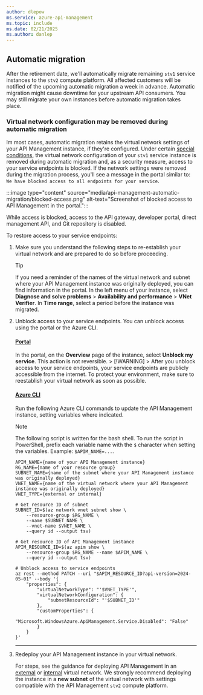 ```yaml
---
author: dlepow
ms.service: azure-api-management
ms.topic: include
ms.date: 02/21/2025
ms.author: danlep
---
```


## Automatic migration

After the retirement date, we'll automatically migrate remaining `stv1` service instances to the `stv2` compute platform. All affected customers will be notified of the upcoming automatic migration a week in advance. Automatic migration might cause downtime for your upstream API consumers. You may still migrate your own instances before automatic migration takes place.

### Virtual network configuration may be removed during automatic migration

Im most cases, automatic migration retains the virtual network settings of your API Management instance, if they're configured. Under certain [special conditions](../articles/api-management/migrate-stv1-to-stv2-vnet.md#special-conditions-and-scenarios), the virtual network configuration of your `stv1` service instance is removed during automatic migration and, as a security measure, access to your service endpoints is blocked. If the network settings were removed during the migration process, you'll see a message in the portal similar to: `We have blocked access to all endpoints for your service`.

:::image type="content" source="media/api-management-automatic-migration/blocked-access.png" alt-text="Screenshot of blocked access to API Management in the portal.":::

While access is blocked, access to the API gateway, developer portal, direct management API, and Git repository is disabled. 

To restore access to your service endpoints:

1. Make sure you understand the following steps to re-establish your virtual network and are prepared to do so before proceeding. 
    > [!TIP]
    > If you need a reminder of the names of the virtual network and subnet where your API Management instance was originally deployed, you can find information in the portal. In the left menu of your instance, select **Diagnose and solve problems** > **Availability and performance** > **VNet Verifier**. In **Time range**, select a period before the instance was migrated.

1. Unblock access to your service endpoints. You can unblock access using the portal or the Azure CLI.

    #### [Portal](#tab/portal)
    
    In the portal, on the **Overview** page of the instance, select **Unblock my service**. This action is not reversible.
        > [!WARNING]
        > After you unblock access to your service endpoints, your service endpoints are publicly accessible from the internet. To protect your environment, make sure to reestablish your virtual network as soon as possible.

    #### [Azure CLI](#tab/cli)

    Run the following Azure CLI commands to update the API Management instance, setting variables where indicated.

    > [!NOTE]
    > The following script is written for the bash shell. To run the script in PowerShell, prefix each variable name with the `$` character when setting the variables. Example: `$APIM_NAME=...`.
    
    ```azurecli
    APIM_NAME={name of your API Management instance}
    RG_NAME={name of your resource group}
    SUBNET_NAME={name of the subnet where your API Management instance was originally deployed}
    VNET_NAME={name of the virtual network where your API Management instance was originally deployed}
    VNET_TYPE={external or internal}

    # Get resource ID of subnet
    SUBNET_ID=$(az network vnet subnet show \
        --resource-group $RG_NAME \
        --name $SUBNET_NAME \
        --vnet-name $VNET_NAME \
        --query id --output tsv)

    # Get resource ID of API Management instance
    APIM_RESOURCE_ID=$(az apim show \
        --resource-group $RG_NAME --name $APIM_NAME \
        --query id --output tsv)
    
    # Unblock access to service endpoints
    az rest --method PATCH --uri "$APIM_RESOURCE_ID?api-version=2024-05-01" --body '{
        "properties": {
            "virtualNetworkType": "'$VNET_TYPE'",
            "virtualNetworkConfiguration": {
                "subnetResourceId": "'$SUBNET_ID'"
            },
            "customProperties": {
                "Microsoft.WindowsAzure.ApiManagement.Service.Disabled": "False"
            }
        }
    }'
    ```
    ---

1. Redeploy your API Management instance in your virtual network. 

    For steps, see the guidance for deploying API Management in an [external](../articles/api-management/api-management-using-with-vnet.md) or [internal](../articles/api-management/api-management-using-with-internal-vnet.md) virtual network. We strongly recommend deploying the instance in a **new subnet** of the virtual network with settings compatible with the API Management `stv2` compute platform.     




